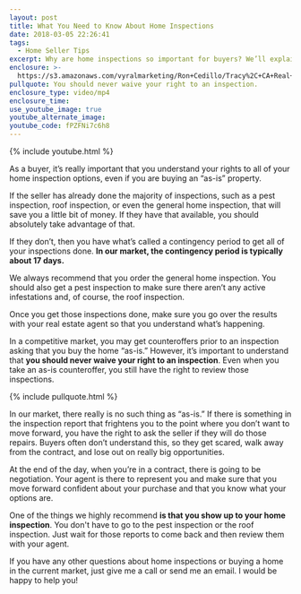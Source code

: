 ```yaml
---
layout: post
title: What You Need to Know About Home Inspections
date: 2018-03-05 22:26:41
tags:
  - Home Seller Tips
excerpt: Why are home inspections so important for buyers? We’ll explain today.
enclosure: >-
  https://s3.amazonaws.com/vyralmarketing/Ron+Cedillo/Tracy%2C+CA+Real+Estate+Inspections.mp4
pullquote: You should never waive your right to an inspection.
enclosure_type: video/mp4
enclosure_time:
use_youtube_image: true
youtube_alternate_image:
youtube_code: fPZFNi7c6h8
---
```


{% include youtube.html %}

As a buyer, it’s really important that you understand your rights to all of your home inspection options, even if you are buying an “as-is” property.&nbsp;

If the seller has already done the majority of inspections, such as a pest inspection, roof inspection, or even the general home inspection, that will save you a little bit of money. If they have that available, you should absolutely take advantage of that.&nbsp;

If they don’t, then you have what’s called a contingency period to get all of your inspections done. **In our market, the contingency period is typically about 17 days.&nbsp;**

We always recommend that you order the general home inspection. You should also get a pest inspection to make sure there aren’t any active infestations and, of course, the roof inspection.

Once you get those inspections done, make sure you go over the results with your real estate agent so that you understand what’s happening.

In a competitive market, you may get counteroffers prior to an inspection asking that you buy the home “as-is.” However, it’s important to understand that **you should never waive your right to an inspection**. Even when you take an as-is counteroffer, you still have the right to review those inspections.

{% include pullquote.html %}

In our market, there really is no such thing as “as-is.” If there is something in the inspection report that frightens you to the point where you don’t want to move forward, you have the right to ask the seller if they will do those repairs. Buyers often don’t understand this, so they get scared, walk away from the contract, and lose out on really big opportunities.&nbsp;

At the end of the day, when you’re in a contract, there is going to be negotiation. Your agent is there to represent you and make sure that you move forward confident about your purchase and that you know what your options are.&nbsp;

One of the things we highly recommend **is that you show up to your home inspection**. You don't have to go to the pest inspection or the roof inspection. Just wait for those reports to come back and then review them with your agent.&nbsp;

If you have any other questions about home inspections or buying a home in the current market, just give me a call or send me an email. I would be happy to help you!